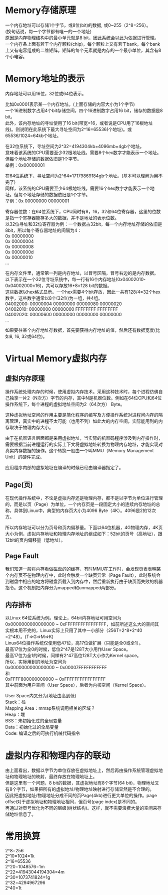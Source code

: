 # Memory存储原理
一个内存地址可以存储1个字节，或8位(bit)的数据, 或0~255（2^8=256）。  
(换句话说，每一个字节都有唯一的一个地址)  
原因是内存物理结构中的最小单元就是8 bit，因此系统会以此为依据进行管理。  
一个内存条上面有若干个内存颗粒(chip)，每个颗粒上又有若干bank，每个bank上又有电容组成的二维矩阵。矩阵的每个元素就是内存的一个最小单位，其含有8个小电容。  

# Memory地址的表示
内存地址可以用16位，32位或64位表示。  
 
比如0x0001表示某一个内存地址。(上面存储的内容大小为1个字节)   
一个16进制数字占用4个bit存储空间，四个16进制数字占用16 bit，储存的数据是8 bit。  
此外，该内存地址的寻址使用了16 bit(带宽=16，或者说是CPU用了16根地址线)。则说明在此系统下最大寻址空间为2^16=65536(个地址)。或65536/1024=64kb个地址。  

在32位系统下，寻址空间为2^32=4194304kb=4096mb=4gb个地址。  
意味着该系统的CPU需要至少32根地址线。需要8个hex数字才能表示一个地址。但每个地址存储的数据依旧是1个字节。  
举例：0x00000001  

在64位系统下，寻址空间为2^64=17179869184gb个地址。(基本可以理解为用不完了)   
同样，该系统的CPU需要至少64根地址线。需要16个hex数字才能表示一个地址。但每个地址存储的数据依旧是1个字节。  
举例：0x 00000000 00000001  

寄存器位数：在64位系统下，CPU同时有8，16，32和64位寄存器，这里的位数是指一个寄存器能存多大的数据，并不是地址的表示位数。  
以32位寻址和32位寄存器为例：一个数据占32bit，每一个内存地址存储的依旧是8bit，所以每个寄存器地址的间隔为4：  
0x 00000000  
0x 00000004  
0x 00000008  
0x 0000000d  
0x 00000010  
...

在内存文件里，通常第一列是内存地址，以冒号区隔，冒号右边的是内存数据。  
以下表示在一个32位寻址系统中，每一行有16个内存地址(0x04002010-0x04002000=16)，共可以存放16*8=128 bit的数据。  
这些数据以hex格式显示。一个hex需要4个bit存放，因此一共有128/4=32个hex数字，这些数字通常以8个(32位)为一组，共4组。  
04002000: 00000004 00000000 00000080 00000020  
04002010: 00000000 00000000 FFFFFFFF FFFFFFFF  
04002020: 00000600 00000000 00000000 00000000  
...

如果要往某个内存地址存数据，首先要获得内存地址的值，然后还有数据宽度(比如8, 16, 32或64位)。  

# Virtual Memory虚拟内存
## 虚拟内存原理
操作系统处理内存的时候，使用虚拟内存技术。采用这种技术时，每个进程仿佛自己独享一片2（N次方）字节的内存，其中N是机器位数。例如在64位CPU和64位操作系统下，每个进程的虚拟地址空间为2（64次方） Byte。  

这种虚拟地址空间的作用主要是简化程序的编写及方便操作系统对进程间内存的隔离管理，真实中的进程不太可能（也用不到）如此大的内存空间，实际能用到的内存取决于物理内存大小。  

由于在机器语言层面都是采用虚拟地址，当实际的机器码程序涉及到内存操作时，需要根据当前进程运行的实际上下文将虚拟地址转换为物理内存地址，才能实现对真实内存数据的操作。这个转换一般由一个叫MMU（Memory Management Unit）的硬件完成。  

应用程序内部的虚拟地址在编译的时候已经由编译器指定了。  

## Page(页)
在现代操作系统中，不论是虚拟内存还是物理内存，都不是以字节为单位进行管理的，而是以页（Page）为单位。一个内存页是一段固定大小的连续内存地址的总称，具体到Linux中，典型的内存页大小为4096 Byte（4K）。4096是2的12次方。  

所以内存地址可以分为页号和页内偏移量。下面以64位机器，4G物理内存，4K页大小为例，虚拟内存地址和物理内存地址的组成如下：52bit的页号（高地址），跟12bit的页内偏移量（低地址）。  

## Page Fault
我们知道一般将内存看做磁盘的的缓存，有时MMU在工作时，会发现页表表明某个内存页不在物理内存中，此时会触发一个缺页异常（Page Fault），此时系统会到磁盘中相应的地方将磁盘页载入到内存中，然后重新执行由于缺页而失败的机器指令。这个机制把内存分为mapped和unmapped两部分。  

## 内存排布
以Linux 64位系统为例。理论上，64bit内存地址可用空间为0x0000000000000000 ~ 0xFFFFFFFFFFFFFFFF，如前所述这么大的空间其实根本用不完的，Linux实际上只用了其中一小部分（256T=2^8*2^40 =2^48）。(T=>G=>M=>K)   
Linux64位操作系统仅使用低47位，高17位做扩展（只能是全0或全1）。  
最高17位为全0的时候，低位2^47是128T大小用作User Space。  
最高17位为全1的时候，同样有2^47高位128T大小作为Kernel space。  
所以，实际用到的地址为空间为   
0x0000000000000000 ~ 0x00007FFFFFFFFFFF    
和    
0xFFFF800000000000 ~ 0xFFFFFFFFFFFFFFFF    
其中前面为用户空间（User Space），后者为内核空间（Kernel Space）。   

User Space内又分为(地址由高到低)  
Stack：栈  
Mapping Area：mmap系统调用相关的区域？  
Heap：堆  
BSS：未初始化过的全局变量  
Data：初始化过的全局变量  
Code: 编译之后的可执行机械代码指令  

# 虚拟内存和物理内存的联动
由上面看出，数据以字节为单位存放在虚拟地址上，然后再由操作系统管理虚拟地址和物理地址的映射，最终存放在物理地址上。  
但是这里有一个问题，8 bit的数据，其虚拟地址有8个字节(64 bit)，物理地址又有8个字节，如果把所有的虚拟地址/物理地址映射进行存储显然是不合理的。  
因此把虚拟地址/物理地址分成不同的页Page(4kb)进行更大单位的操作。page offset对于虚拟地址和物理地址相同，但页号(page index)是不同的。  
再通过对页号优化为不同的层级(树状结构)。这样，就不需要浪费大量的空间来存储地址信息了。  

# 常用换算
2^8=256  
2^10=1024=1k  
2^16=65536  
2^20=1048576=1m  
2^22=41943044194304=4m  
2^30=1073741824=1g  
2^32=4294967296  
2^40=1t  



